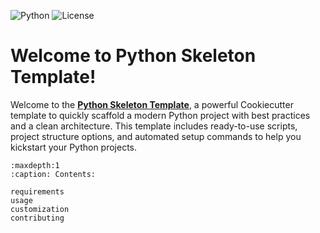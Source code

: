 ![Python](https://img.shields.io/badge/python-3.10%2B-blue?style=for-the-badge&logo=python) ![License](https://img.shields.io/github/license/dimanu-py/python-skeleton?style=for-the-badge)

# Welcome to Python Skeleton Template!

Welcome to the [**Python Skeleton Template**](https://github.com/dimanu-py/python-skelton), a powerful Cookiecutter template to quickly
scaffold a modern Python project with best practices and a clean architecture. This template includes ready-to-use scripts, project
structure options, and automated setup commands to help you kickstart your Python projects.

```{toctree}
:maxdepth:1
:caption: Contents:

requirements
usage
customization
contributing
```